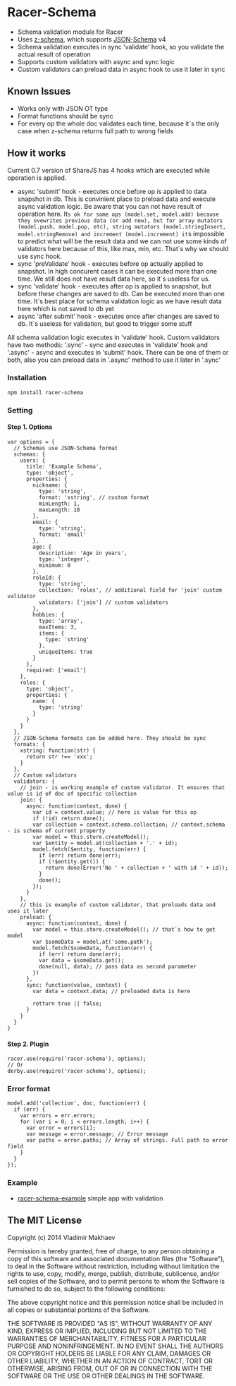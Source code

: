 # Racer-Schema

- Schema validation module for Racer
- Uses [z-schema](https://github.com/zaggino/z-schema), which supports [JSON-Schema](http://json-schema.org/) v4
- Schema validation executes in sync 'validate' hook, so you validate the actual result of operation
- Supports custom validators with async and sync logic
- Custom validators can preload data in async hook to use it later in sync

## Known Issues
- Works only with JSON OT type
- Format functions should be sync
- For every op the whole doc validates each time, because it`s the only case when z-schema returns full path to wrong fields

## How it works
Current 0.7 version of ShareJS has 4 hooks which are executed while operation is applied.
- async 'submit' hook - executes once before op is applied to data snapshot in db. This is convinient place to preload data and execute async validation logic. Be aware that you can not have result of operation here. It`s ok for some ops (model.set, model.add) because they ovewrites previous data (or add new), but for array mutators (model.push, model.pop, etc), string mutators (model.stringInsert, model.stringRemove) and increment (model.increment) it`s impossible to predict what will be the result data and we can not use some kinds of validators here because of this, like max, min, etc. That`s why we should use sync hook.
- sync 'preValidate' hook - executes before op actually applied to snapshot. In high concurent cases it can be executed more than one time. We still does not have result data here, so it`s useless for us.
- sync 'validate' hook - executes after op is applied to snapshot, but before these changes are saved to db. Can be executed more than one time. It`s best place for schema validation logic as we have result data here which is not saved to db yet
- async 'after submit' hook - executes once after changes are saved to db. It`s useless for validation, but good to trigger
some stuff

All schema validation logic executes in 'validate' hook. Custom validators have two methods: '.sync' - sync and executes in 'validate' hook and '.async' - async and executes in 'submit' hook. There can be one of them or both, also you can preload data in '.async' method to use it later in '.sync'

### Installation
```
npm install racer-schema
```

### Setting
#### Step 1. Options
```
var options = {
  // Schemas use JSON-Schema format
  schemas: {
    users: {
      title: 'Example Schema',
      type: 'object',
      properties: {
        nickname: {
          type: 'string',
          format: 'xstring', // custom format
          minLength: 1,
          maxLength: 10
        },
        email: {
          type: 'string',
          format: 'email'
        },
        age: {
          description: 'Age in years',
          type: 'integer',
          minimum: 0
        },
        roleId: {
          type: 'string',
          collection: 'roles', // additional field for 'join' custom validator
          validators: ['join'] // custom validators
        },
        hobbies: {
          type: 'array',
          maxItems: 3,
          items: {
            type: 'string'
          },
          uniqueItems: true
        }
      },
      required: ['email']
    },
    roles: {
      type: 'object',
      properties: {
        name: {
          type: 'string'
        }
      }
    }
  },
  // JSON-Schema formats can be added here. They should be sync
  formats: {
    xstring: function(str) {
      return str !== 'xxx';
    }
  },
  // Custom validators
  validators: {
    // join - is working example of custom validator. It ensures that value is id of doc of specific collection
    join: {
      async: function(context, done) {
        var id = context.value; // here is value for this op
        if (!id) return done();
        var collection = context.schema.collection; // context.schema - is schema of current property
        var model = this.store.createModel();
        var $entity = model.at(collection + '.' + id);
        model.fetch($entity, function(err) {
          if (err) return done(err);
          if (!$entity.get()) {
            return done(Error('No ' + collection + ' with id ' + id));
          }
          done();
        });
      }
    },
    // this is example of custom validator, that preloads data and uses it later
    preload: {
      async: function(context, done) {
        var model = this.store.createModel(); // that`s how to get model
        var $someData = model.at('some.path');
        model.fetch($someData, function(err) {
          if (err) return done(err);
          var data = $someData.get();
          done(null, data); // pass data as second parameter
        })
      },
      sync: function(value, context) {
        var data = context.data; // preloaded data is here

        retturn true || false;
      }
    }
  }
}
```

#### Step 2. Plugin
```
racer.use(require('racer-schema'), options);
// Or
derby.use(require('racer-schema'), options);
```

### Error format
```
model.add('collection', doc, function(err) {
  if (err) {
    var errors = err.errors;
    for (var i = 0; i < errors.length; i++) {
      var error = errors[i];
      var message = error.message; // Error message
      var paths = error.paths; // Array of strings. Full path to error field
    }
  }
});
```

### Example
- [racer-schema-example](https://github.com/derbyparty/racer-schema-example) simple app with validation

## The MIT License

Copyright (c) 2014 Vladimir Makhaev

Permission is hereby granted, free of charge,
to any person obtaining a copy of this software and
associated documentation files (the "Software"), to
deal in the Software without restriction, including
without limitation the rights to use, copy, modify,
merge, publish, distribute, sublicense, and/or sell
copies of the Software, and to permit persons to whom
the Software is furnished to do so,
subject to the following conditions:

The above copyright notice and this permission notice
shall be included in all copies or substantial portions of the Software.

THE SOFTWARE IS PROVIDED "AS IS", WITHOUT WARRANTY OF ANY KIND,
EXPRESS OR IMPLIED, INCLUDING BUT NOT LIMITED TO THE WARRANTIES
OF MERCHANTABILITY, FITNESS FOR A PARTICULAR PURPOSE AND NONINFRINGEMENT.
IN NO EVENT SHALL THE AUTHORS OR COPYRIGHT HOLDERS BE LIABLE FOR
ANY CLAIM, DAMAGES OR OTHER LIABILITY, WHETHER IN AN ACTION OF CONTRACT,
TORT OR OTHERWISE, ARISING FROM, OUT OF OR IN CONNECTION WITH THE
SOFTWARE OR THE USE OR OTHER DEALINGS IN THE SOFTWARE.
